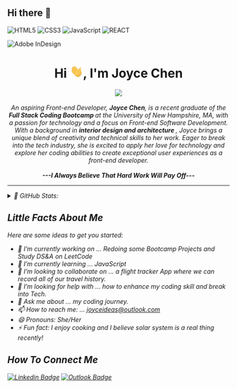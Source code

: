 ## Hi there 👋

![HTML5](https://img.shields.io/badge/html5-%23E34F26.svg?style=for-the-badge&logo=html5&logoColor=white)
![CSS3](https://img.shields.io/badge/css3-%231572B6.svg?style=for-the-badge&logo=css3&logoColor=white)
![JavaScript](https://img.shields.io/badge/JavaScript-323330?style=for-the-badge&logo=javascript&logoColor=F7DF1E)
![REACT](https://img.shields.io/badge/React-20232A?style=for-the-badge&logo=react&logoColor=61DAFB)

![Adobe InDesign](https://img.shields.io/badge/Adobe%20InDesign-49021F?style=for-the-badge&logo=adobeindesign&logoColor=white)

<!--[![GitHub followers](https://img.shields.io/github/followers/joyce750526?badge=Follow&style=social)](https://github.com/joyce750526/?tab=follow) -->

<h1 align="center">Hi <img src="https://raw.githubusercontent.com/ABSphreak/ABSphreak/master/gifs/Hi.gif" width="30px">, I'm Joyce Chen</h1>
<p align="center">
<a href="https://github.com/Joyce750526/readme-typing-svg"><img src="https://readme-typing-svg.herokuapp.com?lines=Front+End+Software+Developer;%20HTML%20|%20CSS%20|%20JavaScript%20|%20React%20Enthusiast;%20Love+Tech!%20;%20Aspiring+Developer%20&center=true&width=500&height=50"></a>
</p>

<p align="center">
<em>
An aspiring Front-end Developer, <b>Joyce Chen</b>,  is a recent graduate of the <b> Full Stack Coding Bootcamp </b> at the University of New Hampshire, MA, with a passion for technology and a focus on Front-end Software Development. With a background in <b> interior design and architecture </b>, Joyce brings a unique blend of creativity and technical skills to her work. Eager to break into the tech industry, she is excited to apply her love for technology and explore her coding abilities to create exceptional user experiences as a front-end developer.
  <br>
  <br> 
<b><i>---I Always Believe That Hard Work Will Pay Off---</i></b>
</p>

---

<details>
<summary>
 📔 GitHub Stats:
</summary>
<br>
<p align="center">
  <a href="https://github.com/Joyce750526">
    <img align="center"  height="175px" src="https://github-readme-stats.vercel.app/api?username=Joyce750526&show_icons=true&hide_border=true&title_color=94b4a4&amp&icon_color=FFFFFF&amp&text_color=FFFFFF&amp&bg_color=000000&count_private=true&include_all_commits=true"/>
  </a>
  <a href="https://github.com/Joyce750526">
    <img align="center" height="175px"  src="https://github-readme-stats.vercel.app/api/top-langs/?username=Joyce750526&text_color=FFFFFF&bg_color=000000&title_color=94b4a4&langs_count=15&layout=compact&hide_border=true" />
  </a>
</p>
</details>
<!-- ![Joyce's GitHub stats](https://github-readme-stats.vercel.app/api?username=joyce750526&show_icons=true&theme=transparent) -->


## Little Facts About Me

Here are some ideas to get you started:

- 🔭 I’m currently working on ... Redoing some Bootcamp Projects and Study DS&A on LeetCode
- 🌱 I’m currently learning ... JavaScript
- 👯 I’m looking to collaborate on ... a flight tracker App where we can record all of our travel history.
- 🤔 I’m looking for help with ... how to enhance my coding skill and break into Tech.
- 💬 Ask me about ... my coding journey.
- 📫 How to reach me: ... joyceideas@outlook.com
- 😄 Pronouns: She/Her
- ⚡ Fun fact: I enjoy cooking and I believe solar system is a real thing recently!


## How To Connect Me
[![Linkedin Badge](https://img.shields.io/badge/linkedin-%230077B5.svg?style=for-the-badge&logo=linkedin&logoColor=white&link=https://www.linkedin.com/in/cy-joycechen/)](https://www.linkedin.com/in/cy-joycechen/) 
[![Outlook Badge](https://img.shields.io/badge/Outlook-0078D4?style=for-the-badge&logoOutlook&logoColor=white)](mailto:joyceideas@outlook.com)

